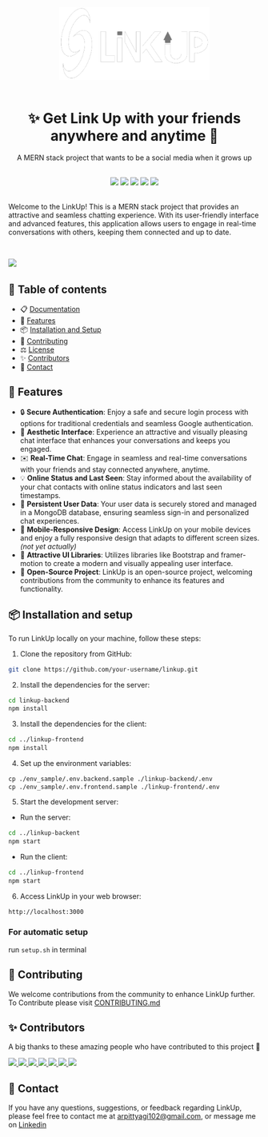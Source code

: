 <div align="center">
<img src="docs/Assets/logo-big-dark.png" width="300px">
</div>
<br/>
<h1 align="center">✨ Get Link Up with your friends anywhere and anytime 🔗</h1>
<p align="center">A MERN stack project that wants to be a social media when it grows up</p>
<br/>
<div align="center">
 <img src="https://img.shields.io/github/issues-raw/arpittyagi102/linkup?style=for-the-badge&labelColor=371B1E&color=A120A2"/>
 <img src="https://img.shields.io/github/contributors/arpittyagi102/linkup?style=for-the-badge&labelColor=371B1E&color=A120A2&link=https%3A%2F%2Fgithub.com%2Farpittyagi102%2FLinkUp%2Fgraphs%2Fcontributors"/>
 <img src="https://img.shields.io/github/stars/arpittyagi102/linkup?style=for-the-badge&labelColor=371B1E&color=A120A2"/>
 <img src="https://img.shields.io/github/forks/arpittyagi102/linkup?style=for-the-badge&labelColor=371B1E&color=A120A2"/>
  <img src="https://img.shields.io/badge/License-MIT-blue?style=for-the-badge&labelColor=371B1E&color=A120A2"/> 
</div> 
<br/>


Welcome to the LinkUp! This is a MERN stack project that provides an attractive and seamless chatting experience. With its user-friendly interface and advanced features, this application allows users to engage in real-time conversations with others, keeping them connected and up to date.

<br>

![](docs/Assets/linkup-signup-ss.png)

## 🌟 Table of contents

- 📋 [Documentation](./docs)
- 🚀 [Features](#features)
- 📦 [Installation and Setup](#Installation-and-setup)
- 📝 [Contributing](./CONTRIBUTING.md)
- ⚖️ [License](./license)
- ✨ [Contributors](#contributors)
- 🤝 [Contact](#contact)

## 🚀 Features

- 🔒 **Secure Authentication**: Enjoy a safe and secure login process with options for traditional credentials and seamless Google authentication.
- 🌈 **Aesthetic Interface**: Experience an attractive and visually pleasing chat interface that enhances your conversations and keeps you engaged.
- ✉️ **Real-Time Chat**: Engage in seamless and real-time conversations with your friends and stay connected anywhere, anytime.
- 💡 **Online Status and Last Seen**: Stay informed about the availability of your chat contacts with online status indicators and last seen timestamps.
- 💪 **Persistent User Data**: Your user data is securely stored and managed in a MongoDB database, ensuring seamless sign-in and personalized chat experiences.
- 📱 **Mobile-Responsive Design**: Access LinkUp on your mobile devices and enjoy a fully responsive design that adapts to different screen sizes. *(not yet actually)*
- 🎨 **Attractive UI Libraries**: Utilizes libraries like Bootstrap and framer-motion to create a modern and visually appealing user interface.
- 🤝 **Open-Source Project**: LinkUp is an open-source project, welcoming contributions from the community to enhance its features and functionality.

## 📦 Installation and setup

To run LinkUp locally on your machine, follow these steps:

1. Clone the repository from GitHub:

```bash
git clone https://github.com/your-username/linkup.git
```

2. Install the dependencies for the server:

```bash
cd linkup-backend
npm install
```

3. Install the dependencies for the client:

```bash
cd ../linkup-frontend
npm install
```

4. Set up the environment variables:

```
cp ./env_sample/.env.backend.sample ./linkup-backend/.env
cp ./env_sample/.env.frontend.sample ./linkup-frontend/.env
```

5. Start the development server:

- Run the server:

```bash
cd ../linkup-backent
npm start
```

- Run the client:

```bash
cd ../linkup-frontend
npm start
```

6. Access LinkUp in your web browser:

```bash
http://localhost:3000
```

### For automatic setup

run `setup.sh` in terminal


## 📝 Contributing

We welcome contributions from the community to enhance LinkUp further. To Contribute please visit [CONTRIBUTING.md](./CONTRIBUTING.md)
## ✨ Contributors

A big thanks to these amazing people who have contributed to this project 🎉

<a href="https://github.com/arpittyagi102">
  <img src="https://images.weserv.nl/?url=https://avatars.githubusercontent.com/u/94587985?v=4&h=300&w=300&fit=cover&mask=circle&maxage=7d" width="120px"/>
</a>
<a href="https://github.com/moonlight0301">
  <img src="https://images.weserv.nl/?url=https://avatars.githubusercontent.com/u/138412395?v=4&h=300&w=300&fit=cover&mask=circle&maxage=7d" width="120px"/>
</a>
<a href="https://github.com/Seckrel">
  <img src="https://images.weserv.nl/?url=https://avatars.githubusercontent.com/u/43112525?v=4&h=300&w=300&fit=cover&mask=circle&maxage=7d" width="120px"/>
</a>
<a href="https://github.com/DeshyDan">
  <img src="https://images.weserv.nl/?url=https://avatars.githubusercontent.com/u/121970408?v=4&h=300&w=300&fit=cover&mask=circle&maxage=7d" width="120px"/>
</a>
<a href="https://github.com/Vyom-V">
  <img src="https://images.weserv.nl/?url=https://avatars.githubusercontent.com/u/86948055?v=4&h=300&w=300&fit=cover&mask=circle&maxage=7d" width="120px"/>
</a>
<a href="https://github.com/Pulkitxm">
  <img src="https://images.weserv.nl/?url=https://avatars.githubusercontent.com/u/65671483?v=4&h=300&w=300&fit=cover&mask=circle&maxage=7d" width="120px"/>
</a>
<a href="https://github.com/y9rabbito">
  <img src="https://images.weserv.nl/?url=https://avatars.githubusercontent.com/u/66154871?v=4&h=300&w=300&fit=cover&mask=circle&maxage=7d" width="120px"/>
</a>

<br class="br"/>

## 🤝 Contact

If you have any questions, suggestions, or feedback regarding LinkUp, please feel free to contact me at arpittyagi102@gmail.com, or message me on [Linkedin](https://linkedin.com/in/arpittyagi102)

